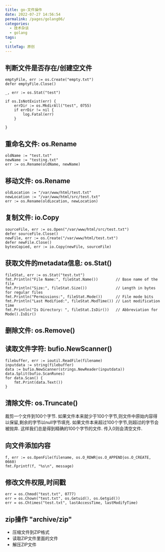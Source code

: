 ```yaml
---
title: go-文件操作
date: 2022-07-27 14:56:54
permalink: /pages/golang06/
categories:
  - 技术杂谈
  - golang
tags:
  - 
titleTag: 原创
---
```


## 判断文件是否存在/创建空文件
```
emptyFile, err := os.Create("empty.txt")
defer emptyFile.Close()
```
```
_, err := os.Stat("test")
 
if os.IsNotExist(err) {
    errDir := os.MkdirAll("test", 0755)
    if errDir != nil {
        log.Fatal(err)
    }

}
```
## 重命名文件: os.Rename
```
oldName := "test.txt"
newName := "testing.txt"
err := os.Rename(oldName, newName)
```

## 移动文件: os.Rename
```
oldLocation := "/var/www/html/test.txt"
newLocation := "/var/www/html/src/test.txt"
err := os.Rename(oldLocation, newLocation)
```

## 复制文件: io.Copy
```
sourceFile, err := os.Open("/var/www/html/src/test.txt")
defer sourceFile.Close()
newFile, err := os.Create("/var/www/html/test.txt")
defer newFile.Close()
bytesCopied, err := io.Copy(newFile, sourceFile)
```

## 获取文件的metadata信息: os.Stat()
```
fileStat, err := os.Stat("test.txt")
fmt.Println("File Name:", fileStat.Name())        // Base name of the file
fmt.Println("Size:", fileStat.Size())             // Length in bytes for regular files
fmt.Println("Permissions:", fileStat.Mode())      // File mode bits
fmt.Println("Last Modified:", fileStat.ModTime()) // Last modification time
fmt.Println("Is Directory: ", fileStat.IsDir())   // Abbreviation for Mode().IsDir()
```

## 删除文件: os.Remove()

## 读取文件字符: bufio.NewScanner()
```
filebuffer, err := ioutil.ReadFile(filename)
inputdata := string(filebuffer)
data := bufio.NewScanner(strings.NewReader(inputdata))
data.Split(bufio.ScanRunes)
for data.Scan() {
    fmt.Print(data.Text())
}
```

## 清除文件: os.Truncate() 
裁剪一个文件到100个字节.
如果文件本来就少于100个字节,则文件中原始内容得以保留,剩余的字节以null字节填充.
如果文件本来超过100个字节,则超过的字节会被抛弃.
这样我们总是得到精确的100个字节的文件.
传入0则会清空文件.

## 向文件添加内容
```
f, err := os.OpenFile(filename, os.O_RDWR|os.O_APPEND|os.O_CREATE, 0660)
fmt.Fprintf(f, "%s\n", message)
```

## 修改文件权限,时间戳
```
err = os.Chmod("test.txt", 0777)
err = os.Chown("test.txt", os.Getuid(), os.Getgid())
err = os.Chtimes("test.txt", lastAccessTime, lastModifyTime)
```

## zip操作 "archive/zip"
- 压缩文件到ZIP格式
- 读取ZIP文件里面的文件
- 解压ZIP文件

